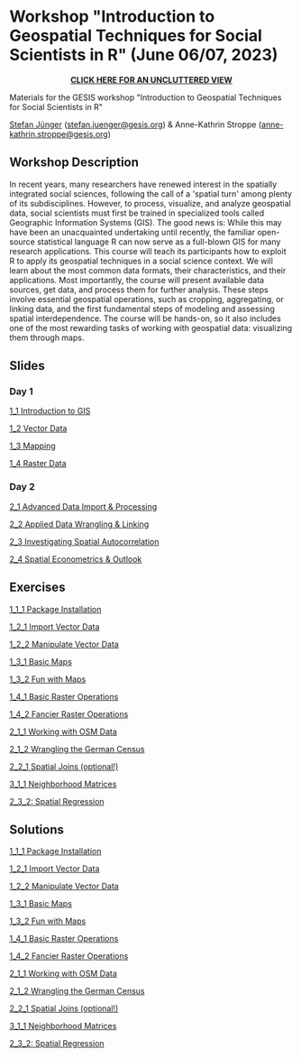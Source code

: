 # Workshop "Introduction to Geospatial Techniques for Social Scientists in R" (June 06/07, 2023)

<p align=center>   
<a href="https://stefanjuenger.github.io/gesis-workshop-geospatial-techniques-R-2023/"><b>CLICK HERE FOR AN UNCLUTTERED VIEW</b></a> 
</p>

Materials for the GESIS workshop "Introduction to Geospatial Techniques for Social Scientists in R" 

[Stefan Jünger](https://stefanjuenger.github.io) (stefan.juenger@gesis.org) & Anne-Kathrin Stroppe (anne-kathrin.stroppe@gesis.org)

## Workshop Description
In recent years, many researchers have renewed interest in the spatially integrated social sciences, following the call of a 'spatial turn' among plenty of its subdisciplines. However, to process, visualize, and analyze geospatial data, social scientists must first be trained in specialized tools called Geographic Information Systems (GIS). The good news is: While this may have been an unacquainted undertaking until recently, the familiar open-source statistical language R can now serve as a full-blown GIS for many research applications.
This course will teach its participants how to exploit R to apply its geospatial techniques in a social science context. We will learn about the most common data formats, their characteristics, and their applications. Most importantly, the course will present available data sources, get data, and process them for further analysis. These steps involve essential geospatial operations, such as cropping, aggregating, or linking data, and the first fundamental steps of modeling and assessing spatial interdependence. The course will be hands-on, so it also includes one of the most rewarding tasks of working with geospatial data: visualizing them through maps.

## Slides
### Day 1
[1_1 Introduction to GIS](https://stefanjuenger.github.io/gesis-workshop-geospatial-techniques-R-2023/slides/1_1_Introduction_GIS.html)

[1_2 Vector Data](https://stefanjuenger.github.io/gesis-workshop-geospatial-techniques-R-2023/slides/1_2_Vector_Data.html)

[1_3 Mapping](https://stefanjuenger.github.io/gesis-workshop-geospatial-techniques-R-2023/slides/1_3_Mapping.html)

[1_4 Raster Data](https://stefanjuenger.github.io/gesis-workshop-geospatial-techniques-R-2023/slides/1_4_Raster_Data.html)

### Day 2
[2_1 Advanced Data Import & Processing](https://stefanjuenger.github.io/gesis-workshop-geospatial-techniques-R-2023/slides/2_1_Advanced_Data_Import_Processing.html)

[2_2 Applied Data Wrangling & Linking](https://stefanjuenger.github.io/gesis-workshop-geospatial-techniques-R-2023/slides/2_2_Applied_Data_Wrangling.html)

[2_3 Investigating Spatial Autocorrelation](https://stefanjuenger.github.io/gesis-workshop-geospatial-techniques-R-2023/slides/2_3_Investigating_Spatial_Autocorrelation.html)

[2_4 Spatial Econometrics & Outlook](https://stefanjuenger.github.io/gesis-workshop-geospatial-techniques-R-2023/slides/2_4_Spatial_Econometrics_Outlook.html)



## Exercises
[1_1_1 Package Installation](https://stefanjuenger.github.io/gesis-workshop-geospatial-techniques-R-2023/exercises/1_1_1_Package_Installation.html)

[1_2_1 Import Vector Data](https://stefanjuenger.github.io/gesis-workshop-geospatial-techniques-R-2023/exercises/1_2_1_Import_Vector_Data.html)

[1_2_2 Manipulate Vector Data](https://stefanjuenger.github.io/gesis-workshop-geospatial-techniques-R-2023/exercises/1_2_1_Manipulate_Vector_Data.html)

[1_3_1 Basic Maps](https://stefanjuenger.github.io/gesis-workshop-geospatial-techniques-R-2023/exercises/1_3_1_Basic_Maps.html)

[1_3_2 Fun with Maps](https://stefanjuenger.github.io/gesis-workshop-geospatial-techniques-R-2023/exercises/1_3_2_Fun_with_Maps.html)

[1_4_1 Basic Raster Operations](https://stefanjuenger.github.io/gesis-workshop-geospatial-techniques-R-2023/exercises/1_4_1_Basic_Raster_Operations.html)

[1_4_2 Fancier Raster Operations](https://stefanjuenger.github.io/gesis-workshop-geospatial-techniques-R-2023/exercises/1_4_2_Fancier_Raster_Operations.html)

[2_1_1 Working with OSM Data](https://stefanjuenger.github.io/gesis-workshop-geospatial-techniques-R-2023/exercises/2_1_1_Working_with_OSM_Data.html)

[2_1_2 Wrangling the German Census](https://stefanjuenger.github.io/gesis-workshop-geospatial-techniques-R-2023/exercises/2_1_2_Wrangling_the_German_Census.html)

[2_2_1 Spatial Joins (optional!)](https://stefanjuenger.github.io/gesis-workshop-geospatial-techniques-R-2023/exercises/2_2_1_Spatial_Joins.html)

[3_1_1 Neighborhood Matrices](https://stefanjuenger.github.io/gesis-workshop-geospatial-techniques-R-2023/exercises/3_1_1_Neighborhood_Matrices.html)

[2_3_2: Spatial Regression](https://stefanjuenger.github.io/gesis-workshop-geospatial-techniques-R-2023/exercises/2_3_2_Spatial_Regression.html)

## Solutions
[1_1_1 Package Installation](https://stefanjuenger.github.io/gesis-workshop-geospatial-techniques-R-2023/solutions/1_1_1_Package_Installation.html)

[1_2_1 Import Vector Data](https://stefanjuenger.github.io/gesis-workshop-geospatial-techniques-R-2023/solutions/1_2_1_Import_Vector_Data.html)

[1_2_2 Manipulate Vector Data](https://stefanjuenger.github.io/gesis-workshop-geospatial-techniques-R-2023/solutions/1_2_1_Manipulate_Vector_Data.html)

[1_3_1 Basic Maps](https://stefanjuenger.github.io/gesis-workshop-geospatial-techniques-R-2023/solutions/1_3_1_Basic_Maps.html)

[1_3_2 Fun with Maps](https://stefanjuenger.github.io/gesis-workshop-geospatial-techniques-R-2023/solutions/1_3_2_Fun_with_Maps.html)

[1_4_1 Basic Raster Operations](https://stefanjuenger.github.io/gesis-workshop-geospatial-techniques-R-2023/solutions/1_4_1_Basic_Raster_Operations.html)

[1_4_2 Fancier Raster Operations](https://stefanjuenger.github.io/gesis-workshop-geospatial-techniques-R-2023/solutions/1_4_2_Fancier_Raster_Operations.html)

[2_1_1 Working with OSM Data](https://stefanjuenger.github.io/gesis-workshop-geospatial-techniques-R-2023/solutions/2_1_1_Working_with_OSM_Data.html)

[2_1_2 Wrangling the German Census](https://stefanjuenger.github.io/gesis-workshop-geospatial-techniques-R-2023/solutions/2_1_2_Wrangling_the_German_Census.html)

[2_2_1 Spatial Joins (optional!)](https://stefanjuenger.github.io/gesis-workshop-geospatial-techniques-R-2023/solutions/2_2_1_Spatial_Joins.html)

[3_1_1 Neighborhood Matrices](https://stefanjuenger.github.io/gesis-workshop-geospatial-techniques-R-2023/solutions/3_1_1_Neighborhood_Matrices.html)

[2_3_2: Spatial Regression](https://stefanjuenger.github.io/gesis-workshop-geospatial-techniques-R-2023/solutions/2_3_2_Spatial_Regression.html)

